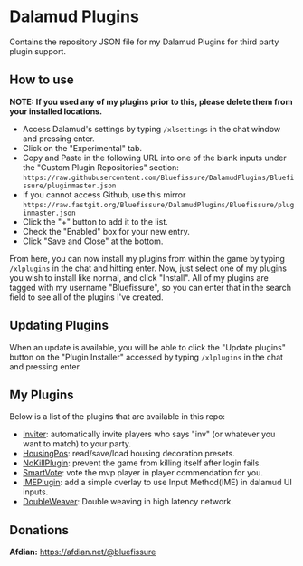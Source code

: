 # Dalamud Plugins
Contains the repository JSON file for my Dalamud Plugins for third party plugin support.

## How to use

**NOTE: If you used any of my plugins prior to this, please delete them from your installed locations.**

* Access Dalamud's settings by typing `/xlsettings` in the chat window and pressing enter.
* Click on the "Experimental" tab.
* Copy and Paste in the following URL into one of the blank inputs under the "Custom Plugin Repositories" section: `https://raw.githubusercontent.com/Bluefissure/DalamudPlugins/Bluefissure/pluginmaster.json`
* If you cannot access Github, use this mirror `https://raw.fastgit.org/Bluefissure/DalamudPlugins/Bluefissure/pluginmaster.json `
* Click the "+" button to add it to the list.
* Check the "Enabled" box for your new entry.
* Click "Save and Close" at the bottom.

From here, you can now install my plugins from within the game by typing `/xlplugins` in the chat and hitting enter.
Now, just select one of my plugins you wish to install like normal, and click "Install".
All of my plugins are tagged with my username "Bluefissure", so you can enter that in the search field to see all of the plugins I've created.

## Updating Plugins

When an update is available, you will be able to click the "Update plugins" button on the "Plugin Installer" accessed by typing `/xlplugins` in the chat and pressing enter.

## My Plugins

Below is a list of the plugins that are available in this repo:

* [Inviter](https://github.com/Bluefissure/Inviter): automatically invite players who says "inv" (or whatever you want to match) to your party.
* [HousingPos](https://github.com/Bluefissure/HousingPos): read/save/load housing decoration presets.
* [NoKillPlugin](https://github.com/Bluefissure/NoKillPlugin): prevent the game from killing itself after login fails.
* [SmartVote](https://github.com/Bluefissure/SmartVote): vote the mvp player in player commendation for you.
* [IMEPlugin](https://github.com/Bluefissure/IMEPlugin): add a simple overlay to use Input Method(IME) in dalamud UI inputs.
* [DoubleWeaver](https://github.com/Bluefissure/DoubleWeaver): Double weaving in high latency network.

## Donations

**Afdian:** https://afdian.net/@bluefissure
